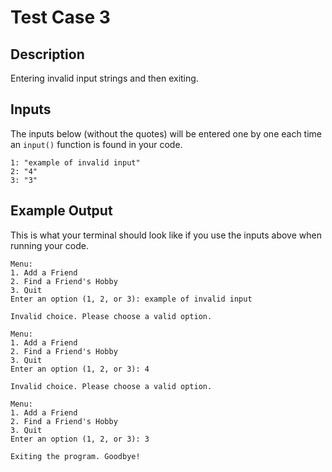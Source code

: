 # Test Case 3

## Description
Entering invalid input strings and then exiting.

## Inputs
The inputs below (without the quotes) will be entered one by one each time an `input()` function is found in your code.
```
1: "example of invalid input"
2: "4"
3: "3"
```

## Example Output
This is what your terminal should look like if you use the inputs above when running your code.
```
Menu:
1. Add a Friend
2. Find a Friend's Hobby
3. Quit
Enter an option (1, 2, or 3): example of invalid input

Invalid choice. Please choose a valid option.

Menu:
1. Add a Friend
2. Find a Friend's Hobby
3. Quit
Enter an option (1, 2, or 3): 4

Invalid choice. Please choose a valid option.

Menu:
1. Add a Friend
2. Find a Friend's Hobby
3. Quit
Enter an option (1, 2, or 3): 3

Exiting the program. Goodbye!
```
